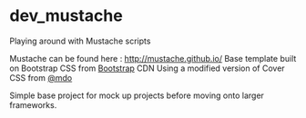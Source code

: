 # dev_mustache
Playing around with Mustache scripts

Mustache can be found here : http://mustache.github.io/
Base template built on Bootstrap CSS from <a href="http://getbootstrap.com/getting-started/#download">Bootstrap</a> CDN
Using a modified version of Cover CSS from <a href="https://twitter.com/mdo">@mdo</a> 

Simple base project for mock up projects before moving onto larger frameworks.